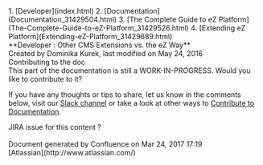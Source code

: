 <div id="page">
<div id="main" class="aui-page-panel">
<div id="main-header">
<div id="breadcrumb-section">
1.  [Developer](index.html)
2.  [Documentation](Documentation_31429504.html)
3.  [The Complete Guide to eZ
    Platform](The-Complete-Guide-to-eZ-Platform_31429526.html)
4.  [Extending eZ Platform](Extending-eZ-Platform_31429689.html)

</div>
**Developer : Other CMS Extensions vs. the eZ Way**

</div>
<div id="content" class="view">
<div class="page-metadata">
Created by Dominika Kurek, last modified on May 24, 2016

</div>
<div id="main-content" class="wiki-content group">
<div class="contentLayout2">
<div class="columnLayout two-right-sidebar"
data-layout="two-right-sidebar">
<div class="cell normal" data-type="normal">
<div class="innerCell">
<div
class="confluence-information-macro confluence-information-macro-tip">
Contributing to the doc

<div class="confluence-information-macro-body">
This part of the documentation is still a WORK-IN-PROGRESS. Would you
like to contribute to it?

If you have any thoughts or tips to share, let us know in the comments
below, visit our [Slack
channel](http://ez-community-on-slack.herokuapp.com/) or take a look at
other ways to [Contribute to
Documentation](https://doc.ez.no/display/DEVELOPER/Contribute+to+Documentation).

</div>
</div>
JIRA issue for this content ?

</div>
</div>
<div class="cell aside" data-type="aside">
<div class="innerCell">
 

</div>
</div>
</div>
</div>
</div>
</div>
</div>
<div id="footer" role="contentinfo">
<div class="section footer-body">
Document generated by Confluence on Mar 24, 2017 17:19

<div id="footer-logo">
[Atlassian](http://www.atlassian.com/)

</div>
</div>
</div>
</div>

